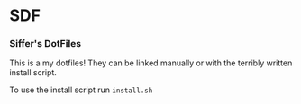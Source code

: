 # SDF
###  Siffer's DotFiles

This is a my dotfiles!
They can be linked manually or with the terribly written install script.

To use the install script run `install.sh`
